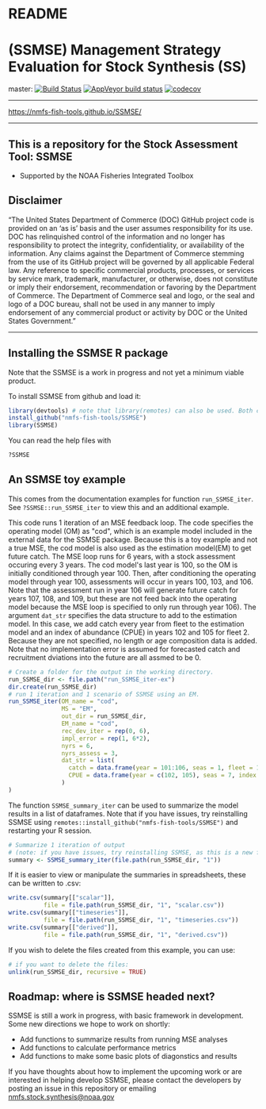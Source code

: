 # README

# (SSMSE) Management Strategy Evaluation for Stock Synthesis (SS)

master:
[![Build Status](https://travis-ci.org/nmfs-fish-tools/SSMSE.svg?branch=master)](https://travis-ci.org/nmfs-fish-tools/SSMSE)
[![AppVeyor build status](https://ci.appveyor.com/api/projects/status/github/nmfs-fish-tools/SSMSE?branch=master&svg=true)](https://ci.appveyor.com/project/nmfs-fish-tools/SSMSE)
[![codecov](https://codecov.io/gh/nmfs-fish-tools/SSMSE/branch/master/graph/badge.svg)](https://codecov.io/gh/nmfs-fish-tools/SSMSE)


**************

https://nmfs-fish-tools.github.io/SSMSE/


**************

## This is a repository for the Stock Assessment Tool: SSMSE
- Supported by the NOAA Fisheries Integrated Toolbox


## Disclaimer

“The United States Department of Commerce (DOC) GitHub project code is provided on an ‘as is’ basis and the user assumes responsibility for its use. DOC has relinquished control of the information and no longer has responsibility to protect the integrity, confidentiality, or availability of the information. Any claims against the Department of Commerce stemming from the use of its GitHub project will be governed by all applicable Federal law. Any reference to specific commercial products, processes, or services by service mark, trademark, manufacturer, or otherwise, does not constitute or imply their endorsement, recommendation or favoring by the Department of Commerce. The Department of Commerce seal and logo, or the seal and logo of a DOC bureau, shall not be used in any manner to imply endorsement of any commercial product or activity by DOC or the United States Government.”

<!-- - This project code is made available through GitHub but is managed by NOAA at
 https://vlab.ncep.noaa.gov/redmine/projects/integrated-fisheries-toolbox/files -->

***** *******

Installing the SSMSE R package
---------

Note that the SSMSE is a work in progress and not yet a minimum viable product.

To install SSMSE from github and load it:
``` r
library(devtools) # note that library(remotes) can also be used. Both can access `install_github`. 
install_github("nmfs-fish-tools/SSMSE")
library(SSMSE)
```
You can read the help files with

``` r
?SSMSE
```

An SSMSE toy example
---------

This comes from the documentation examples for function `run_SSMSE_iter`. See `?SSMSE::run_SSMSE_iter` to view this and an additional example.

This code runs 1 iteration of an MSE feedback loop. The code specifies the operating model (OM) as "cod", which is an example model included in the external data for the SSMSE package. Because this is a toy example and not a true MSE, the cod model is also used as the estimation model(EM) to get future catch. The MSE loop runs for 6 years, with a stock assessment occuring every 3 years. The cod model's last year is 100, so the OM is initially conditioned through year 100. Then, after conditioning the operating model through year 100, assessments will occur in years 100, 103, and 106. Note that the assessment run in year 106 will generate future catch for years 107, 108, and 109, but these are not feed back into the operating model because the MSE loop is specified to only run through year 106). The argument `dat_str` specifies the data structure to add to the estimation model. In this case, we add catch every year from fleet to the estimation model and an index of abundance (CPUE) in years 102 and 105 for fleet 2. Because they are not specified, no length or age composition data is added. Note that no implementation error is assumed for forecasted catch and recruitment dviations into the future are all assmed to be 0.

```r
# Create a folder for the output in the working directory.
run_SSMSE_dir <- file.path("run_SSMSE_iter-ex")
dir.create(run_SSMSE_dir)
# run 1 iteration and 1 scenario of SSMSE using an EM.
run_SSMSE_iter(OM_name = "cod",
               MS = "EM",
               out_dir = run_SSMSE_dir,
               EM_name = "cod",
               rec_dev_iter = rep(0, 6),
               impl_error = rep(1, 6*2),
               nyrs = 6,
               nyrs_assess = 3,
               dat_str = list(
                 catch = data.frame(year = 101:106, seas = 1, fleet = 1),
                 CPUE = data.frame(year = c(102, 105), seas = 7, index = 2)
               )
)
```

The function `SSMSE_summary_iter` can be used to summarize the model results in a list of dataframes. Note that if you have issues, try reinstalling SSMSE using `remotes::install_github("nmfs-fish-tools/SSMSE")` and restarting your R session.
```r
# Summarize 1 iteration of output
# (note: if you have issues, try reinstalling SSMSE, as this is a new feature)
summary <- SSMSE_summary_iter(file.path(run_SSMSE_dir, "1"))
```
If it is easier to view or manipulate the summaries in spreadsheets, these can be written to .csv:
```r
write.csv(summary[["scalar"]], 
          file = file.path(run_SSMSE_dir, "1", "scalar.csv"))
write.csv(summary[["timeseries"]],
          file = file.path(run_SSMSE_dir, "1", "timeseries.csv"))
write.csv(summary[["derived"]],
          file = file.path(run_SSMSE_dir, "1", "derived.csv"))
```

If you wish to delete the files created from this example, you can use:
```r
# if you want to delete the files:
unlink(run_SSMSE_dir, recursive = TRUE)

```

Roadmap: where is SSMSE headed next?
---------

SSMSE is still a work in progress, with basic framework in development. Some new directions we hope to work on shortly:

 - Add functions to summarize results from running MSE analyses
 - Add functions to calculate performance metrics
 - Add functions to make some basic plots of diagonstics and results

If you have thoughts about how to implement the upcoming work or are interested in helping develop SSMSE, please contact the developers by posting an issue in this repository or emailing nmfs.stock.synthesis@noaa.gov



